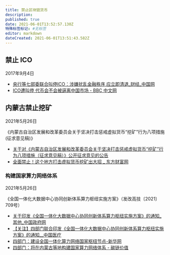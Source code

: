 ```yaml
---
title: 禁止区块链货币
description:
published: true
date: 2021-06-01T13:52:57.130Z
特殊标签标记: #无标签
editor: markdown
dateCreated: 2021-06-01T13:51:43.582Z
---
```


## 禁止 ICO

2017年9月4日

+ [央行等七部委联合叫停ICO：涉嫌扰乱金融秩序 应立即清退_财经_中国网](https://web.archive.org/web/20181220145632/http://finance.china.com.cn/news/20170904/4378185.shtml)
+ [ICO遭叫停 代币会不会被逼离中国市场 - BBC 中文网](https://web.archive.org/web/20171026080249/http://www.bbc.com/zhongwen/simp/business-41174531)

## 内蒙古禁止挖矿

2021年5月26日

《内蒙古自治区发展和改革委员会关于坚决打击惩戒虚拟货币“挖矿”行为八项措施(征求意见稿)》

+ [关于对《内蒙古自治区发展和改革委员会关于坚决打击惩戒虚拟货币“挖矿”行为八项措施（征求意见稿）》公开征求意见的公告](https://web.archive.org/web/20210529212106/http://fgw.nmg.gov.cn/xxgk/zxzx/tzgg/202105/t20210526_1596731.html)
+ [全面禁止！这个地方打击虚拟货币挖矿出大招 _ 东方财富网](https://web.archive.org/web/20210531041200/http://finance.eastmoney.com/a/202105261936003276.html)

### 构建国家算力网络体系

2021年5月26日

《全国一体化大数据中心协同创新体系算力枢纽实施方案》（发改高技〔2021〕709号）

+ [关于印发《全国一体化大数据中心协同创新体系算力枢纽实施方案》的通知_其他_中国政府网](https://archive.ph/tx7D5 "http://www.gov.cn/zhengce/zhengceku/2021-05/26/content_5612405.htm")
+ [【关注】四部门联合印发《全国一体化大数据中心协同创新体系算力枢纽实施方案》的通知__中国医疗](https://web.archive.org/web/20210601134355/http://med.china.com.cn/content/pid/266417/tid/1026)
+ [四部门：建设全国一体化算力网络国家枢纽节点-新华网](https://web.archive.org/web/20210601104054/http://www.xinhuanet.com/fortune/2021-05/27/c_1127497040.htm)
+ [四部门：将在内蒙古等地构建国家算力网络体系 - 碳链价值](https://web.archive.org/web/20210601104044/https://www.ccvalue.cn/article/1088963.html)